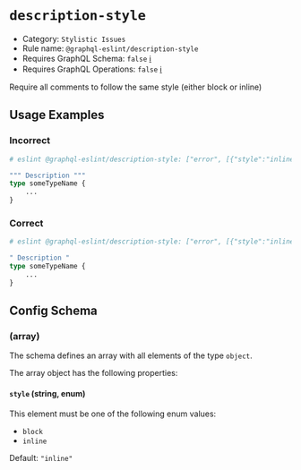 # `description-style`

- Category: `Stylistic Issues`
- Rule name: `@graphql-eslint/description-style`
- Requires GraphQL Schema: `false` [ℹ️](../../README.md#extended-linting-rules-with-graphql-schema)
- Requires GraphQL Operations: `false` [ℹ️](../../README.md#extended-linting-rules-with-siblings-operations)

Require all comments to follow the same style (either block or inline)

## Usage Examples

### Incorrect

```graphql
# eslint @graphql-eslint/description-style: ["error", [{"style":"inline"}]]

""" Description """
type someTypeName {
    ...
}
```

### Correct

```graphql
# eslint @graphql-eslint/description-style: ["error", [{"style":"inline"}]]

" Description "
type someTypeName {
    ...
}
```

## Config Schema

### (array)

The schema defines an array with all elements of the type `object`.

The array object has the following properties:

#### `style` (string, enum)

This element must be one of the following enum values:

* `block`
* `inline`

Default: `"inline"`